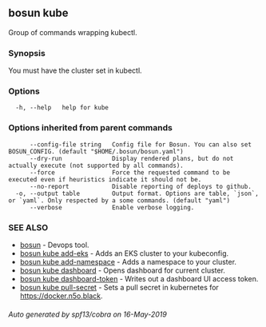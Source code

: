 ## bosun kube

Group of commands wrapping kubectl.

### Synopsis

You must have the cluster set in kubectl.

### Options

```
  -h, --help   help for kube
```

### Options inherited from parent commands

```
      --config-file string   Config file for Bosun. You can also set BOSUN_CONFIG. (default "$HOME/.bosun/bosun.yaml")
      --dry-run              Display rendered plans, but do not actually execute (not supported by all commands).
      --force                Force the requested command to be executed even if heuristics indicate it should not be.
      --no-report            Disable reporting of deploys to github.
  -o, --output table         Output format. Options are table, `json`, or `yaml`. Only respected by a some commands. (default "yaml")
      --verbose              Enable verbose logging.
```

### SEE ALSO

* [bosun](bosun.md)	 - Devops tool.
* [bosun kube add-eks](bosun_kube_add-eks.md)	 - Adds an EKS cluster to your kubeconfig. 
* [bosun kube add-namespace](bosun_kube_add-namespace.md)	 - Adds a namespace to your cluster. 
* [bosun kube dashboard](bosun_kube_dashboard.md)	 - Opens dashboard for current cluster.
* [bosun kube dashboard-token](bosun_kube_dashboard-token.md)	 - Writes out a dashboard UI access token.
* [bosun kube pull-secret](bosun_kube_pull-secret.md)	 - Sets a pull secret in kubernetes for https://docker.n5o.black.

###### Auto generated by spf13/cobra on 16-May-2019
